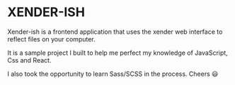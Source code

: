 # XENDER-ISH
Xender-ish is a frontend application that uses the xender web interface to reflect files on your computer.

It is a sample project I built to help me perfect my knowledge of JavaScript, Css and React.

I also took the opportunity to learn Sass/SCSS in the process. Cheers 😃